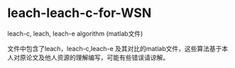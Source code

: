 # leach-leach-c-for-WSN
leach-c, leach, leach-e algorithm (matlab文件)

文件中包含了leach，leach-c,leach-e 及其对比的matlab文件，这些算法基于本人对原论文及他人资源的理解编写，可能有些错误请谅解。
